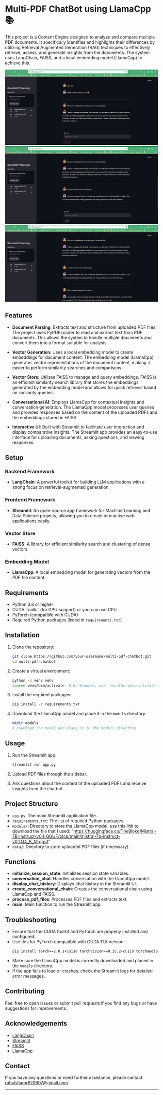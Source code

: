 # Multi-PDF ChatBot using LlamaCpp :books:

This project is a Content Engine designed to analyze and compare multiple PDF documents. It specifically identifies and highlights their differences by utilizing Retrieval Augmented Generation (RAG) techniques to effectively retrieve, assess, and generate insights from the documents. The system uses LangChain, FAISS, and a local embedding model (LlamaCpp) to achieve this.


![Description](https://github.com/Rahul190556/Content_Engine/blob/cddad6a2d9afddb95a7e4b30fa7335ed9c63747d/Img3.png)
![Description](https://github.com/Rahul190556/Content_Engine/blob/135e0221c221898c2312c97ed08d3b6e4395bb19/Img4.png)
![Description](https://github.com/Rahul190556/Content_Engine/blob/454f90acf3016532abe2a413daf59de192b3596f/img5.png)

## Features

- **Document Parsing**: Extracts text and structure from uploaded PDF files. The project uses PyPDFLoader to read and extract text from PDF documents. This allows the system to handle multiple documents and convert them into a format suitable for analysis.

- **Vector Generation**: Uses a local embedding model to create embeddings for document content. The embedding model (LlamaCpp) generates vector representations of the document content, making it easier to perform similarity searches and comparisons.

- **Vector Store**: Utilizes FAISS to manage and query embeddings. FAISS is an efficient similarity search library that stores the embeddings generated by the embedding model and allows for quick retrieval based on similarity queries.

- **Conversational AI**: Employs LlamaCpp for contextual insights and conversation generation. The LlamaCpp model processes user queries and provides responses based on the content of the uploaded PDFs and the embeddings stored in FAISS.

- **Interactive UI**: Built with Streamlit to facilitate user interaction and display comparative insights. The Streamlit app provides an easy-to-use interface for uploading documents, asking questions, and viewing responses.

## Setup

### Backend Framework
- **LangChain**: A powerful toolkit for building LLM applications with a strong focus on retrieval-augmented generation.

### Frontend Framework
- **Streamlit**: An open-source app framework for Machine Learning and Data Science projects, allowing you to create interactive web applications easily.

### Vector Store
- **FAISS**: A library for efficient similarity search and clustering of dense vectors.

### Embedding Model
- **LlamaCpp**: A local embedding model for generating vectors from the PDF file content.

## Requirements

- Python 3.8 or higher
- CUDA Toolkit (for GPU support) or you can use CPU
- PyTorch (compatible with CUDA)
- Required Python packages (listed in `requirements.txt`)

## Installation

1. Clone the repository:
    ```sh
    git clone https://github.com/your-username/multi-pdf-chatbot.git
    cd multi-pdf-chatbot
    ```

2. Create a virtual environment:
    ```sh
    python -m venv venv
    source venv/bin/activate  # On Windows, use `venv\Scripts\activate`
    ```

3. Install the required packages:
    ```sh
    pip install -r requirements.txt
    ```

4. Download the LlamaCpp model and place it in the `models` directory:
    ```sh
    mkdir models
    # Download the model and place it in the models directory
    ```

## Usage

1. Run the Streamlit app:
    ```sh
    streamlit run app.py
    ```

2. Upload PDF files through the sidebar.

3. Ask questions about the content of the uploaded PDFs and receive insights from the chatbot.

## Project Structure

- `app.py`: The main Streamlit application file.
- `requirements.txt`: The list of required Python packages.
- `models/`: Directory to store the LlamaCpp model. use this link to download the file that I used: "https://huggingface.co/TheBloke/Mistral-7B-Instruct-v0.1-GGUF/blob/main/mistral-7b-instruct-v0.1.Q4_K_M.gguf"
- `data/`: Directory to store uploaded PDF files (if necessary).

## Functions

- **initialize_session_state**: Initializes session state variables.
- **conversation_chat**: Handles conversation with the LlamaCpp model.
- **display_chat_history**: Displays chat history in the Streamlit UI.
- **create_conversational_chain**: Creates the conversational chain using LlamaCpp and FAISS.
- **process_pdf_files**: Processes PDF files and extracts text.
- **main**: Main function to run the Streamlit app.

## Troubleshooting

- Ensure that the CUDA toolkit and PyTorch are properly installed and configured.
- Use this for PyTorch compatible with CUDA 11.8 version:
    ```sh
    pip install torch==2.0.1+cu118 torchvision==0.15.2+cu118 torchaudio==2.0.2+cu118 -f https://download.pytorch.org/whl/cu118/torch_stable.html
    ```
- Make sure the LlamaCpp model is correctly downloaded and placed in the `models` directory.
- If the app fails to load or crashes, check the Streamlit logs for detailed error messages.

## Contributing

Feel free to open issues or submit pull requests if you find any bugs or have suggestions for improvements.

## Acknowledgements

- [LangChain](https://github.com/hwchase17/langchain)
- [Streamlit](https://github.com/streamlit/streamlit)
- [FAISS](https://github.com/facebookresearch/faiss)
- [LlamaCpp](https://github.com/ggerganov/llama.cpp)

## Contact

If you have any questions or need further assistance, please contact [rahulshamr620607@gmail.com](mailto:rahulshamr620607@gmail.com).

---

